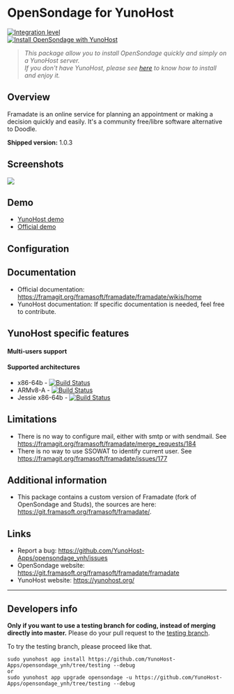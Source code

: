 # OpenSondage for YunoHost

[![Integration level](https://dash.yunohost.org/integration/opensondage.svg)](https://dash.yunohost.org/appci/app/opensondage)  
[![Install OpenSondage with YunoHost](https://install-app.yunohost.org/install-with-yunohost.png)](https://install-app.yunohost.org/?app=opensondage)

> *This package allow you to install OpenSondage quickly and simply on a YunoHost server.  
If you don't have YunoHost, please see [here](https://yunohost.org/#/install) to know how to install and enjoy it.*

## Overview

Framadate is an online service for planning an appointment or making a decision quickly and easily. It's a community free/libre software alternative to Doodle.

**Shipped version:** 1.0.3

## Screenshots

![](https://framadate.org/images/date.png)

## Demo

* [YunoHost demo](https://demo.yunohost.org/date/)
* [Official demo](https://framadate.org/)

## Configuration

## Documentation

 * Official documentation: https://framagit.org/framasoft/framadate/framadate/wikis/home
 * YunoHost documentation: If specific documentation is needed, feel free to contribute.

## YunoHost specific features

#### Multi-users support

#### Supported architectures

* x86-64b - [![Build Status](https://ci-apps.yunohost.org/ci/logs/opensondage%20%28Official%29.svg)](https://ci-apps.yunohost.org/ci/apps/opensondage/)
* ARMv8-A - [![Build Status](https://ci-apps-arm.yunohost.org/ci/logs/opensondage%20%28Official%29.svg)](https://ci-apps-arm.yunohost.org/ci/apps/opensondage/)
* Jessie x86-64b - [![Build Status](https://ci-stretch.nohost.me/ci/logs/opensondage%20%28Official%29.svg)](https://ci-stretch.nohost.me/ci/apps/opensondage/)

## Limitations

* There is no way to configure mail, either with smtp or with sendmail. See https://framagit.org/framasoft/framadate/merge_requests/184
* There is no way to use SSOWAT to identify current user. See https://framagit.org/framasoft/framadate/issues/177

## Additional information

* This package contains a custom version of Framadate (fork of OpenSondage and Studs), the sources are here: https://git.framasoft.org/framasoft/framadate/.

## Links

 * Report a bug: https://github.com/YunoHost-Apps/opensondage_ynh/issues
 * OpenSondage website: https://git.framasoft.org/framasoft/framadate/framadate
 * YunoHost website: https://yunohost.org/

---

Developers info
----------------

**Only if you want to use a testing branch for coding, instead of merging directly into master.**
Please do your pull request to the [testing branch](https://github.com/YunoHost-Apps/opensondage_ynh/tree/testing).

To try the testing branch, please proceed like that.
```
sudo yunohost app install https://github.com/YunoHost-Apps/opensondage_ynh/tree/testing --debug
or
sudo yunohost app upgrade opensondage -u https://github.com/YunoHost-Apps/opensondage_ynh/tree/testing --debug
```
